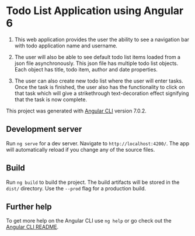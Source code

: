 # Todo List Application using Angular 6

1. This web application provides the user the ability to see a navigation bar with todo application name and username.

2. The user will also be able to see default todo list items loaded from a json file asynchronously. This json file has multiple todo list objects. Each object has title, todo item, author and date properties.

3. The user can also create new todo list where the user will enter tasks. Once the task is finished, the user also has the functionality to click on that task which will give a strikethrough text-decoration effect signifying that the task is now complete. 

This project was generated with [Angular CLI](https://github.com/angular/angular-cli) version 7.0.2.

## Development server

Run `ng serve` for a dev server. Navigate to `http://localhost:4200/`. The app will automatically reload if you change any of the source files.

## Build

Run `ng build` to build the project. The build artifacts will be stored in the `dist/` directory. Use the `--prod` flag for a production build.

## Further help

To get more help on the Angular CLI use `ng help` or go check out the [Angular CLI README](https://github.com/angular/angular-cli/blob/master/README.md).
